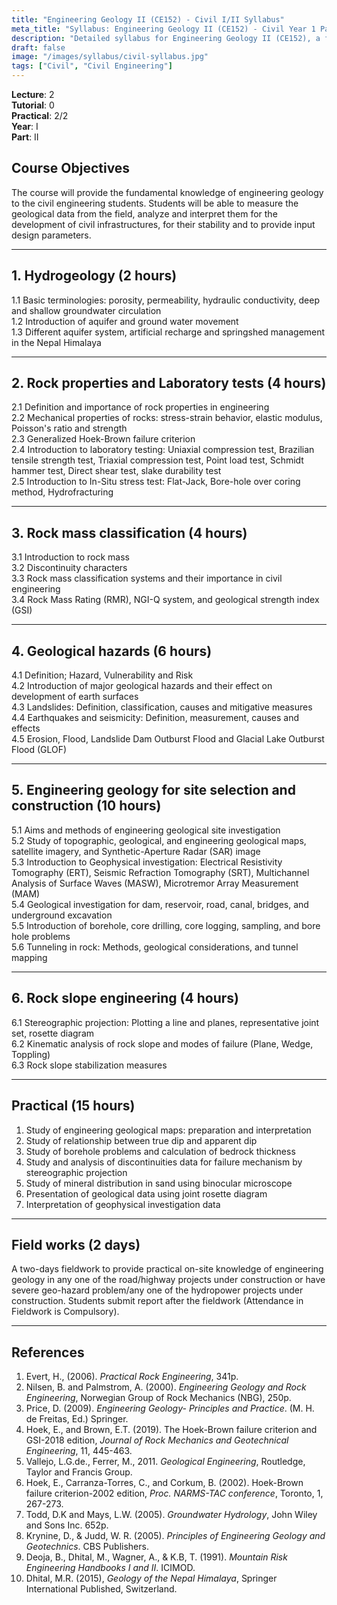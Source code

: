 ```yaml
---
title: "Engineering Geology II (CE152) - Civil I/II Syllabus"
meta_title: "Syllabus: Engineering Geology II (CE152) - Civil Year 1 Part 2 | IOE Notes"
description: "Detailed syllabus for Engineering Geology II (CE152), a first year, second part subject in the IOE Civil Engineering program."
draft: false
image: "/images/syllabus/civil-syllabus.jpg"
tags: ["Civil", "Civil Engineering"]
---
```


**Lecture**: 2  
**Tutorial**: 0  
**Practical**: 2/2  
**Year**: I  
**Part**: II  

## Course Objectives

The course will provide the fundamental knowledge of engineering geology to the civil engineering students. Students will be able to measure the geological data from the field, analyze and interpret them for the development of civil infrastructures, for their stability and to provide input design parameters.

---

## 1. Hydrogeology (2 hours)

1.1 Basic terminologies: porosity, permeability, hydraulic conductivity, deep and shallow groundwater circulation  
1.2 Introduction of aquifer and ground water movement  
1.3 Different aquifer system, artificial recharge and springshed management in the Nepal Himalaya  

---

## 2. Rock properties and Laboratory tests (4 hours)

2.1 Definition and importance of rock properties in engineering  
2.2 Mechanical properties of rocks: stress-strain behavior, elastic modulus, Poisson's ratio and strength  
2.3 Generalized Hoek-Brown failure criterion  
2.4 Introduction to laboratory testing: Uniaxial compression test, Brazilian tensile strength test, Triaxial compression test, Point load test, Schmidt hammer test, Direct shear test, slake durability test  
2.5 Introduction to In-Situ stress test: Flat-Jack, Bore-hole over coring method, Hydrofracturing  

---

## 3. Rock mass classification (4 hours)

3.1 Introduction to rock mass  
3.2 Discontinuity characters  
3.3 Rock mass classification systems and their importance in civil engineering  
3.4 Rock Mass Rating (RMR), NGI-Q system, and geological strength index (GSI)  

---

## 4. Geological hazards (6 hours)

4.1 Definition; Hazard, Vulnerability and Risk  
4.2 Introduction of major geological hazards and their effect on development of earth surfaces  
4.3 Landslides: Definition, classification, causes and mitigative measures  
4.4 Earthquakes and seismicity: Definition, measurement, causes and effects  
4.5 Erosion, Flood, Landslide Dam Outburst Flood and Glacial Lake Outburst Flood (GLOF)  

---

## 5. Engineering geology for site selection and construction (10 hours)

5.1 Aims and methods of engineering geological site investigation  
5.2 Study of topographic, geological, and engineering geological maps, satellite imagery, and Synthetic-Aperture Radar (SAR) image  
5.3 Introduction to Geophysical investigation: Electrical Resistivity Tomography (ERT), Seismic Refraction Tomography (SRT), Multichannel Analysis of Surface Waves (MASW), Microtremor Array Measurement (MAM)  
5.4 Geological investigation for dam, reservoir, road, canal, bridges, and underground excavation  
5.5 Introduction of borehole, core drilling, core logging, sampling, and bore hole problems  
5.6 Tunneling in rock: Methods, geological considerations, and tunnel mapping  

---

## 6. Rock slope engineering (4 hours)

6.1 Stereographic projection: Plotting a line and planes, representative joint set, rosette diagram  
6.2 Kinematic analysis of rock slope and modes of failure (Plane, Wedge, Toppling)  
6.3 Rock slope stabilization measures  

---

## Practical (15 hours)

1. Study of engineering geological maps: preparation and interpretation  
2. Study of relationship between true dip and apparent dip  
3. Study of borehole problems and calculation of bedrock thickness  
4. Study and analysis of discontinuities data for failure mechanism by stereographic projection  
5. Study of mineral distribution in sand using binocular microscope  
6. Presentation of geological data using joint rosette diagram  
7. Interpretation of geophysical investigation data  

---

## Field works (2 days)

A two-days fieldwork to provide practical on-site knowledge of engineering geology in any one of the road/highway projects under construction or have severe geo-hazard problem/any one of the hydropower projects under construction. Students submit report after the fieldwork (Attendance in Fieldwork is Compulsory).  

---

## References

1. Evert, H., (2006). *Practical Rock Engineering*, 341p.  
2. Nilsen, B. and Palmstrom, A. (2000). *Engineering Geology and Rock Engineering*, Norwegian Group of Rock Mechanics (NBG), 250p.  
3. Price, D. (2009). *Engineering Geology- Principles and Practice*. (M. H. de Freitas, Ed.) Springer.  
4. Hoek, E., and Brown, E.T. (2019). The Hoek-Brown failure criterion and GSI-2018 edition, *Journal of Rock Mechanics and Geotechnical Engineering*, 11, 445-463.  
5. Vallejo, L.G.de., Ferrer, M., 2011. *Geological Engineering*, Routledge, Taylor and Francis Group.  
6. Hoek, E., Carranza-Torres, C., and Corkum, B. (2002). Hoek-Brown failure criterion-2002 edition, *Proc. NARMS-TAC conference*, Toronto, 1, 267-273.  
7. Todd, D.K and Mays, L.W. (2005). *Groundwater Hydrology*, John Wiley and Sons Inc. 652p.  
8. Krynine, D., & Judd, W. R. (2005). *Principles of Engineering Geology and Geotechnics*. CBS Publishers.  
9. Deoja, B., Dhital, M., Wagner, A., & K.B, T. (1991). *Mountain Risk Engineering Handbooks I and II*. ICIMOD.  
10. Dhital, M.R. (2015), *Geology of the Nepal Himalaya*, Springer International Published, Switzerland.  